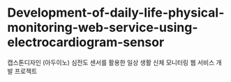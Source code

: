 # Development-of-daily-life-physical-monitoring-web-service-using-electrocardiogram-sensor
캡스톤디자인 (아두이노) 심전도 센서를 활용한 일상 생활 신체 모니터링 웹 서비스 개발 프로젝트
